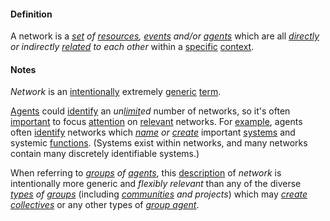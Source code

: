 #### Definition

A network is a *[set](https://github.com/gcassel/Modular-Organization-Terminology/blob/master/terms/set.md) of [resources](https://github.com/gcassel/Modular-Organization-Terminology/blob/master/terms/resource.md), [events](https://github.com/gcassel/Modular-Organizing-Terminology/blob/master/terms/event.md) and/or [agents](https://github.com/gcassel/Modular-Organizing-Terminology/blob/master/terms/agent.md)* which are all *[directly](https://github.com/gcassel/Modular-Organization-Terminology/blob/master/terms/direct.md) or indirectly [related](https://github.com/gcassel/Modular-Organization-Terminology/blob/master/terms/relate.md) to each other* within a [specific](https://github.com/gcassel/Modular-Organization-Terminology/blob/master/terms/specific.md) [context](https://github.com/gcassel/Modular-Organization-Terminology/blob/master/terms/context.md).

#### Notes

*Network* is an [intentionally](https://github.com/gcassel/Modular-Organization-Terminology/blob/master/terms/intend.md) extremely [generic](https://github.com/gcassel/Modular-Organization-Terminology/blob/master/terms/generic.md) [term](https://github.com/gcassel/Modular-Organization-Terminology/blob/master/terms/term.md).  

[Agents](https://github.com/gcassel/Modular-Organization-Terminology/blob/master/terms/agent.md) could [identify](https://github.com/gcassel/Modular-Organization-Terminology/blob/master/terms/identify.md) an *un[limit](https://github.com/gcassel/Modular-Organization-Terminology/blob/master/terms/limit.md)ed* number of networks, so it's often [important](https://github.com/gcassel/Modular-Organization-Terminology/blob/master/terms/importance.md) to focus [attention](https://github.com/gcassel/Modular-Organization-Terminology/blob/master/terms/attend.md) on [relevant](https://github.com/gcassel/Modular-Organization-Terminology/blob/master/terms/relevance.md) networks.  For [example](https://github.com/gcassel/Modular-Organization-Terminology/blob/master/terms/example.md), agents often [identify](https://github.com/gcassel/Modular-Organization-Terminology/blob/master/terms/identify.md) networks which *[name](https://github.com/gcassel/Modular-Organization-Terminology/blob/master/terms/name.md) or [create](https://github.com/gcassel/Modular-Organization-Terminology/blob/master/terms/create.md)* important [systems](https://github.com/gcassel/Modular-Organization-Terminology/blob/master/terms/system.md) and systemic [functions](https://github.com/gcassel/Modular-Organization-Terminology/blob/master/terms/function.md). (Systems exist within networks, and many networks contain many discretely identifiable systems.)

When referring to *[groups](https://github.com/gcassel/Modular-Organization-Terminology/blob/master/terms/group.md) of [agents](https://github.com/gcassel/Modular-Organization-Terminology/blob/master/terms/agent.md)*, this [description](https://github.com/gcassel/Modular-Organization-Terminology/blob/master/terms/describe.md) of *network* is intentionally more generic and *flexibly relevant* than any of the diverse *[types](https://github.com/gcassel/Modular-Organization-Terminology/blob/master/terms/type.md) of [groups](https://github.com/gcassel/Modular-Organization-Terminology/blob/master/terms/group.md)* (including *[communities](https://github.com/gcassel/Modular-Organization-Terminology/blob/master/terms/community.md) and projects*) which may *[create](https://github.com/gcassel/Modular-Organization-Terminology/blob/master/terms/create.md) [collectives](https://github.com/gcassel/Modular-Organizing-Terminology/blob/master/terms/collective.md)* or any other types of *[group agent](https://github.com/gcassel/Modular-Organization-Terminology/blob/master/terms/group-agent.md)*.
